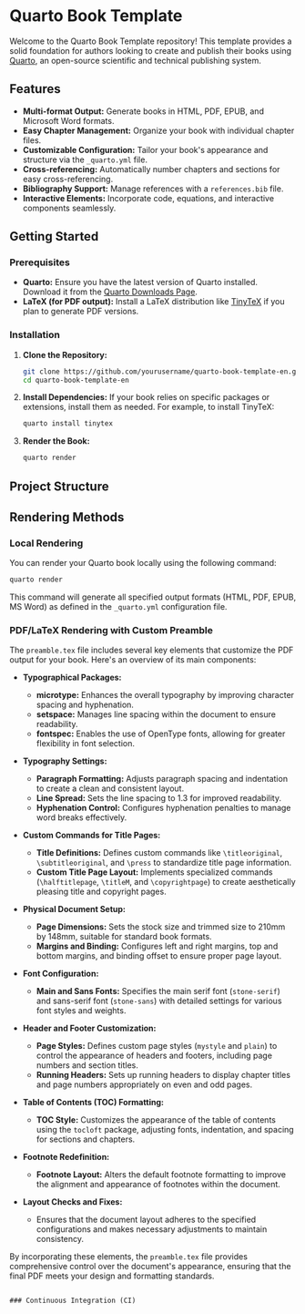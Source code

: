 # Quarto Book Template

Welcome to the Quarto Book Template repository! This template provides a solid foundation for authors looking to create and publish their books using [Quarto](https://quarto.org/), an open-source scientific and technical publishing system.

## Features

- **Multi-format Output:** Generate books in HTML, PDF, EPUB, and Microsoft Word formats.
- **Easy Chapter Management:** Organize your book with individual chapter files.
- **Customizable Configuration:** Tailor your book's appearance and structure via the `_quarto.yml` file.
- **Cross-referencing:** Automatically number chapters and sections for easy cross-referencing.
- **Bibliography Support:** Manage references with a `references.bib` file.
- **Interactive Elements:** Incorporate code, equations, and interactive components seamlessly.

## Getting Started

### Prerequisites

- **Quarto:** Ensure you have the latest version of Quarto installed. Download it from the [Quarto Downloads Page](https://quarto.org/docs/get-started/installation.html).
- **LaTeX (for PDF output):** Install a LaTeX distribution like [TinyTeX](https://yihui.org/tinytex/) if you plan to generate PDF versions.

### Installation

1. **Clone the Repository:**
   ```bash
   git clone https://github.com/yourusername/quarto-book-template-en.git
   cd quarto-book-template-en
   ```

2. **Install Dependencies:**
   If your book relies on specific packages or extensions, install them as needed. For example, to install TinyTeX:
   ```bash
   quarto install tinytex
   ```

3. **Render the Book:**
   ```bash
   quarto render
   ```

## Project Structure

## Rendering Methods

### Local Rendering

You can render your Quarto book locally using the following command:

```bash
quarto render
```

This command will generate all specified output formats (HTML, PDF, EPUB, MS Word) as defined in the `_quarto.yml` configuration file.

### PDF/LaTeX Rendering with Custom Preamble

The `preamble.tex` file includes several key elements that customize the PDF output for your book. Here's an overview of its main components:

- **Typographical Packages:**
  - **microtype:** Enhances the overall typography by improving character spacing and hyphenation.
  - **setspace:** Manages line spacing within the document to ensure readability.
  - **fontspec:** Enables the use of OpenType fonts, allowing for greater flexibility in font selection.

- **Typography Settings:**
  - **Paragraph Formatting:** Adjusts paragraph spacing and indentation to create a clean and consistent layout.
  - **Line Spread:** Sets the line spacing to 1.3 for improved readability.
  - **Hyphenation Control:** Configures hyphenation penalties to manage word breaks effectively.

- **Custom Commands for Title Pages:**
  - **Title Definitions:** Defines custom commands like `\titleoriginal`, `\subtitleoriginal`, and `\press` to standardize title page information.
  - **Custom Title Page Layout:** Implements specialized commands (`\halftitlepage`, `\titleM`, and `\copyrightpage`)
    to create aesthetically pleasing title and copyright pages.

- **Physical Document Setup:**
  - **Page Dimensions:** Sets the stock size and trimmed size to 210mm by 148mm, suitable for standard book formats.
  - **Margins and Binding:** Configures left and right margins, top and bottom margins, and binding offset to ensure proper page layout.

- **Font Configuration:**
  - **Main and Sans Fonts:** Specifies the main serif font (`stone-serif`) and sans-serif font (`stone-sans`) with detailed settings for various font styles and weights.
  
- **Header and Footer Customization:**
  - **Page Styles:** Defines custom page styles (`mystyle` and `plain`) to control the appearance of headers and footers, including page numbers and section titles.
  - **Running Headers:** Sets up running headers to display chapter titles and page numbers appropriately on even and odd pages.

- **Table of Contents (TOC) Formatting:**
  - **TOC Style:** Customizes the appearance of the table of contents using the `tocloft` package, adjusting fonts, indentation, and spacing for sections and chapters.

- **Footnote Redefinition:**
  - **Footnote Layout:** Alters the default footnote formatting to improve the alignment and appearance of footnotes within the document.

- **Layout Checks and Fixes:**
  - Ensures that the document layout adheres to the specified configurations and makes necessary adjustments to maintain consistency.

By incorporating these elements, the `preamble.tex` file provides comprehensive control over the document's appearance, ensuring that the final PDF meets your design and formatting standards.

``` 

### Continuous Integration (CI)
